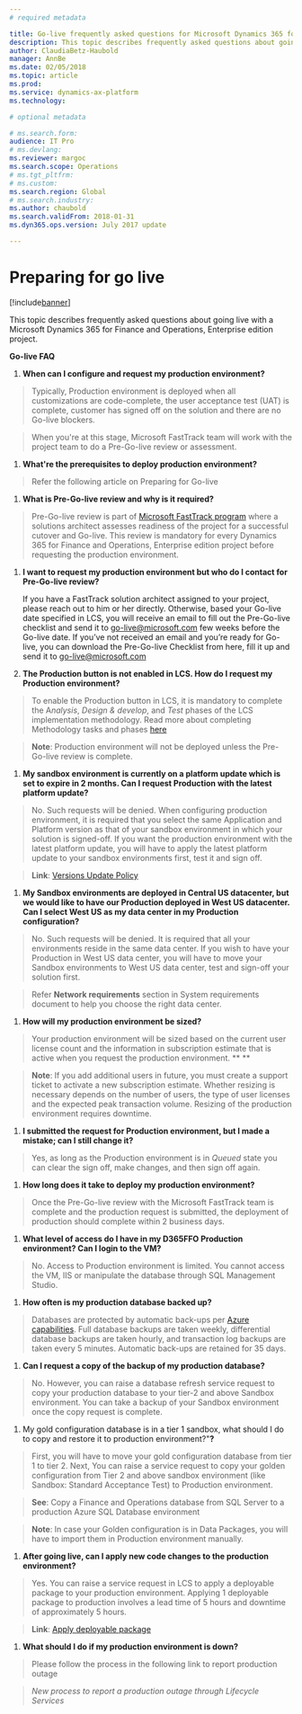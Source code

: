```yaml
---
# required metadata

title: Go-live frequently asked questions for Microsoft Dynamics 365 for Finance and Operations 
description: This topic describes frequently asked questions about going live with a Microsoft Dynamics 365 for Finance and Operations, Enterprise edition project.
author: ClaudiaBetz-Haubold
manager: AnnBe
ms.date: 02/05/2018
ms.topic: article
ms.prod: 
ms.service: dynamics-ax-platform
ms.technology: 

# optional metadata

# ms.search.form:  
audience: IT Pro
# ms.devlang: 
ms.reviewer: margoc
ms.search.scope: Operations
# ms.tgt_pltfrm: 
# ms.custom: 
ms.search.region: Global
# ms.search.industry: 
ms.author: chaubold
ms.search.validFrom: 2018-01-31
ms.dyn365.ops.version: July 2017 update

---
```


# Preparing for go live

[!include[banner](../includes/banner.md)]

This topic describes frequently asked questions about going live with a Microsoft Dynamics 365 for Finance and Operations, Enterprise edition project.

**Go-live FAQ**

1.  **When can I configure and request my production environment?**

>   Typically, Production environment is deployed when all customizations are
>   code-complete, the user acceptance test (UAT) is complete, customer has
>   signed off on the solution and there are no Go-live blockers.

>   When you're at this stage, Microsoft FastTrack team will work with the
>   project team to do a Pre-Go-live review or assessment.

1.  **What're the prerequisites to deploy production environment?**

>   Refer the following article on Preparing for Go-live

1.  **What is Pre-Go-live review and why is it required?**

>   Pre-Go-live review is part of [Microsoft FastTrack
>   program](https://docs.microsoft.com/en-us/dynamics365/unified-operations/fin-and-ops/get-started/fasttrack-dynamics-365-overview)
>   where a solutions architect assesses readiness of the project for a
>   successful cutover and Go-live. This review is mandatory for every Dynamics
>   365 for Finance and Operations, Enterprise edition project before requesting
>   the production environment.

1.  **I want to request my production environment but who do I contact for
    Pre-Go-live review?**

    If you have a FastTrack solution architect assigned to your project, please
    reach out to him or her directly. Otherwise, based your Go-live date
    specified in LCS, you will receive an email to fill out the Pre-Go-live
    checklist and send it to <go-live@microsoft.com> few weeks before the
    Go-live date. If you’ve not received an email and you’re ready for Go-live,
    you can download the Pre-Go-live Checklist from here, fill it up and send it
    to <go-live@microsoft.com>

2.  **The Production button is not enabled in LCS. How do I request my
    Production environment?**

>   To enable the Production button in LCS, it is mandatory to complete the
>   A*nalysis*, *Design & develop*, and *Test* phases of the LCS implementation
>   methodology. Read more about completing Methodology tasks and phases
>   [here](https://docs.microsoft.com/en-us/dynamics365/unified-operations/dev-itpro/lifecycle-services/lcs-works-lcs)

>   **Note**: Production environment will not be deployed unless the Pre-Go-live
>   review is complete.

1.  **My sandbox environment is currently on a platform update which is set to
    expire in 2 months. Can I request Production with the latest platform
    update?**

>   No. Such requests will be denied. When configuring production environment,
>   it is required that you select the same Application and Platform version as
>   that of your sandbox environment in which your solution is signed-off. If
>   you want the production environment with the latest platform update, you
>   will have to apply the latest platform update to your sandbox environments
>   first, test it and sign off.

>   **Link**: [Versions Update
>   Policy](https://docs.microsoft.com/en-us/dynamics365/unified-operations/dev-itpro/migration-upgrade/versions-update-policy)

1.  **My Sandbox environments are deployed in Central US datacenter, but we
    would like to have our Production deployed in West US datacenter. Can I
    select West US as my data center in my Production configuration?**

>   No. Such requests will be denied. It is required that all your environments
>   reside in the same data center. If you wish to have your Production in West
>   US data center, you will have to move your Sandbox environments to West US
>   data center, test and sign-off your solution first.

>   Refer **Network requirements** section in System requirements document to
>   help you choose the right data center.

1.  **How will my production environment be sized?**

>   Your production environment will be sized based on the current user license
>   count and the information in subscription estimate that is active when you
>   request the production environment. ** **

>   **Note**: If you add additional users in future, you must create a support
>   ticket to activate a new subscription estimate. Whether resizing is
>   necessary depends on the number of users, the type of user licenses and the
>   expected peak transaction volume. Resizing of the production environment
>   requires downtime.

1.  **I submitted the request for Production environment, but I made a mistake;
    can I still change it?**

>   Yes, as long as the Production environment is in *Queued* state you can
>   clear the sign off, make changes, and then sign off again.

1.  **How long does it take to deploy my production environment?**

>   Once the Pre-Go-live review with the Microsoft FastTrack team is complete
>   and the production request is submitted, the deployment of production should
>   complete within 2 business days.

1.  **What level of access do I have in my D365FFO Production environment? Can I
    login to the VM?**

>   No. Access to Production environment is limited. You cannot access the VM,
>   IIS or manipulate the database through SQL Management Studio.

1.  **How often is my production database backed up?**

>   Databases are protected by automatic back-ups per [Azure
>   capabilities](https://docs.microsoft.com/en-us/azure/sql-database/sql-database-automated-backups).
>   Full database backups are taken weekly, differential database backups are
>   taken hourly, and transaction log backups are taken every 5 minutes.
>   Automatic back-ups are retained for 35 days.

1.  **Can I request a copy of the backup of my production database?**

>   No. However, you can raise a database refresh service request to copy your
>   production database to your tier-2 and above Sandbox environment. You can
>   take a backup of your Sandbox environment once the copy request is complete.

1.  My gold configuration database is in a tier 1 sandbox, what should I do to
    copy and restore it to production environment?"**?**

>   First, you will have to move your gold configuration database from tier 1 to
>   tier 2. Next, You can raise a service request to copy your golden
>   configuration from Tier 2 and above sandbox environment (like Sandbox:
>   Standard Acceptance Test) to Production environment.

>   **See**: Copy a Finance and Operations database from SQL Server to a
>   production Azure SQL Database environment

>   **Note**: In case your Golden configuration is in Data Packages, you will
>   have to import them in Production environment manually.

1.  **After going live, can I apply new code changes to the production
    environment?**

>   Yes. You can raise a service request in LCS to apply a deployable package to
>   your production environment. Applying 1 deployable package to production
>   involves a lead time of 5 hours and downtime of approximately 5 hours.

>   **Link**: [Apply deployable package
>   ](https://docs.microsoft.com/en-us/dynamics365/unified-operations/dev-itpro/deployment/apply-deployable-package-system)

1.  **What should I do if my production environment is down?**

>   Please follow the process in the following link to report production outage

>   *New process to report a production outage through Lifecycle Services*



